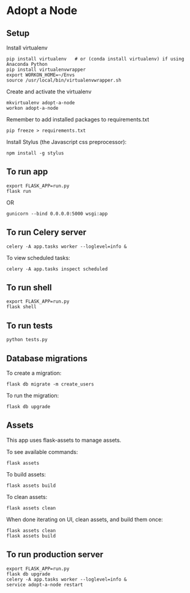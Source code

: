 
# Adopt a Node

## Setup

Install virtualenv
```
pip install virtualenv   # or (conda install virtualenv) if using Anaconda Python
pip install virtualenvwrapper
export WORKON_HOME=~/Envs
source /usr/local/bin/virtualenvwrapper.sh
```

Create and activate the virtualenv
```
mkvirtualenv adopt-a-node
workon adopt-a-node
```

Remember to add installed packages to requirements.txt
```
pip freeze > requirements.txt
```

Install Stylus (the Javascript css preprocessor):
```
npm install -g stylus
```

## To run app
```
export FLASK_APP=run.py
flask run
```

OR

```
gunicorn --bind 0.0.0.0:5000 wsgi:app
```

## To run Celery server
```
celery -A app.tasks worker --loglevel=info &
```

To view scheduled tasks:
```
celery -A app.tasks inspect scheduled
```

## To run shell
```
export FLASK_APP=run.py
flask shell
```

## To run tests
```
python tests.py
```

## Database migrations
To create a migration:
```
flask db migrate -m create_users
```

To run the migration:
```
flask db upgrade
```

## Assets
This app uses flask-assets to manage assets.

To see available commands:
```
flask assets
```

To build assets:
```
flask assets build
```

To clean assets:
```
flask assets clean
```

When done iterating on UI, clean assets, and build them once:
```
flask assets clean
flask assets build
```


## To run production server
```
export FLASK_APP=run.py
flask db upgrade
celery -A app.tasks worker --loglevel=info &
service adopt-a-node restart
```
